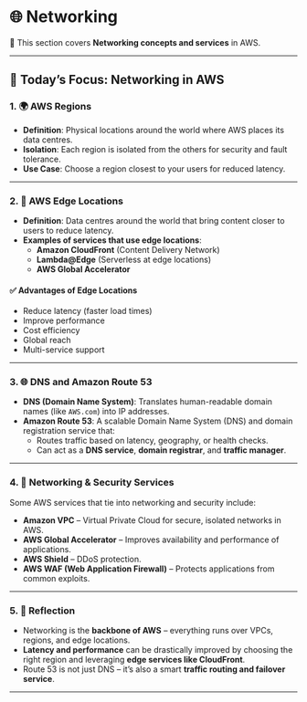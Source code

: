 # 🌐 Networking

🚀  This section covers **Networking concepts and services** in AWS.

---

## 📌 Today’s Focus: Networking in AWS

### 1. 🌍 AWS Regions
- **Definition**: Physical locations around the world where AWS places its data centres.  
- **Isolation**: Each region is isolated from the others for security and fault tolerance.  
- **Use Case**: Choose a region closest to your users for reduced latency.

---

### 2. 📡 AWS Edge Locations
- **Definition**: Data centres around the world that bring content closer to users to reduce latency.  
- **Examples of services that use edge locations**:
  - **Amazon CloudFront** (Content Delivery Network)  
  - **Lambda@Edge** (Serverless at edge locations)  
  - **AWS Global Accelerator**  

#### ✅ Advantages of Edge Locations
- Reduce latency (faster load times)  
- Improve performance  
- Cost efficiency  
- Global reach  
- Multi-service support  

---

### 3. 🌐 DNS and Amazon Route 53
- **DNS (Domain Name System)**: Translates human-readable domain names (like `AWS.com`) into IP addresses.  
- **Amazon Route 53**: A scalable Domain Name System (DNS) and domain registration service that:  
  - Routes traffic based on latency, geography, or health checks.  
  - Can act as a **DNS service**, **domain registrar**, and **traffic manager**.  

---

### 4. 🔐 Networking & Security Services
Some AWS services that tie into networking and security include:  
- **Amazon VPC** – Virtual Private Cloud for secure, isolated networks in AWS.  
- **AWS Global Accelerator** – Improves availability and performance of applications.  
- **AWS Shield** – DDoS protection.  
- **AWS WAF (Web Application Firewall)** – Protects applications from common exploits.  

---

### 5. 💭 Reflection
- Networking is the **backbone of AWS** – everything runs over VPCs, regions, and edge locations.  
- **Latency and performance** can be drastically improved by choosing the right region and leveraging **edge services like CloudFront**.  
- Route 53 is not just DNS – it’s also a smart **traffic routing and failover service**.    

---


